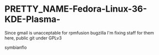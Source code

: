 # PRETTY_NAME-Fedora-Linux-36-KDE-Plasma-
Since gmail is unacceptable for rpmfusion bugzilla I'm fixing staff for them here, public git under GPLv3



symbianflo
